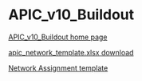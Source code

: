 # APIC_v10_Buildout

[APIC_v10_Buildout home page](https://github.com/ibmArtifacts/APIC_v10_Buildout/wiki)  

[apic_network_template.xlsx download](https://github.com/ibmArtifacts/APIC_v10_Buildout/wiki/apic_network_template.xlsx-download)  

[Network Assignment template](https://github.com/ibmArtifacts/APIC_v10_Buildout/wiki/Network-Assignment-template)  

